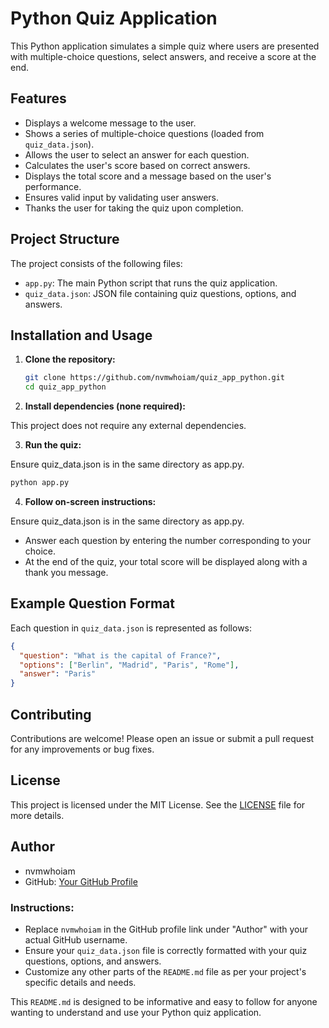# Python Quiz Application

This Python application simulates a simple quiz where users are presented with multiple-choice questions, select answers, and receive a score at the end.

## Features

- Displays a welcome message to the user.
- Shows a series of multiple-choice questions (loaded from `quiz_data.json`).
- Allows the user to select an answer for each question.
- Calculates the user's score based on correct answers.
- Displays the total score and a message based on the user's performance.
- Ensures valid input by validating user answers.
- Thanks the user for taking the quiz upon completion.

## Project Structure

The project consists of the following files:

- `app.py`: The main Python script that runs the quiz application.
- `quiz_data.json`: JSON file containing quiz questions, options, and answers.

## Installation and Usage

1. **Clone the repository:**

   ```bash
   git clone https://github.com/nvmwhoiam/quiz_app_python.git
   cd quiz_app_python
   ```

2. **Install dependencies (none required):**

This project does not require any external dependencies.

3. **Run the quiz:**

Ensure quiz_data.json is in the same directory as app.py.

```bash
python app.py
```

4. **Follow on-screen instructions:**

Ensure quiz_data.json is in the same directory as app.py.

- Answer each question by entering the number corresponding to your choice.
- At the end of the quiz, your total score will be displayed along with a thank you message.

## Example Question Format

Each question in `quiz_data.json` is represented as follows:

```json
{
  "question": "What is the capital of France?",
  "options": ["Berlin", "Madrid", "Paris", "Rome"],
  "answer": "Paris"
}
```

## Contributing

Contributions are welcome! Please open an issue or submit a pull request for any improvements or bug fixes.

## License

This project is licensed under the MIT License. See the [LICENSE](LICENSE) file for more details.

## Author

- nvmwhoiam
- GitHub: <a href="https://github.com/nvmwhoiam">Your GitHub Profile</a>

### Instructions:

- Replace `nvmwhoiam` in the GitHub profile link under "Author" with your actual GitHub username.
- Ensure your `quiz_data.json` file is correctly formatted with your quiz questions, options, and answers.
- Customize any other parts of the `README.md` file as per your project's specific details and needs.

This `README.md` is designed to be informative and easy to follow for anyone wanting to understand and use your Python quiz application.
